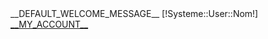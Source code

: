 <!-- Block user information module HEADER -->
<div id="header_user" >
	<div id="header_user_info">
		<div class="nav-item hidden-phone">
			<div class="item-top">
				__DEFAULT_WELCOME_MESSAGE__ [!Systeme::User::Nom!]
			</div>
		</div>
		<div class="nav-item" id="your_account">
			<div class="item-top">
				<a href="/Etape2" title="Votre compte	">__MY_ACCOUNT__</a>
			</div>
		</div>
	</div>
</div>
